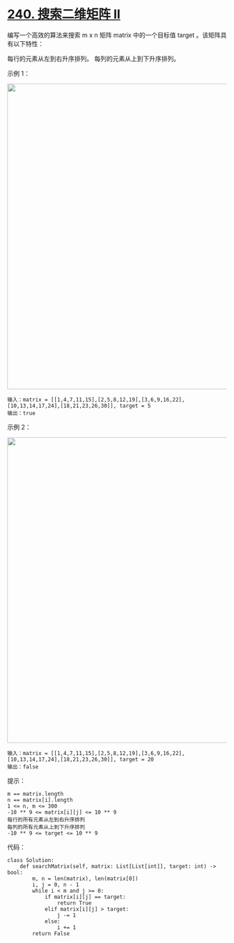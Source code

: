 # [240. 搜索二维矩阵 II](https://leetcode-cn.com/problems/search-a-2d-matrix-ii/)

编写一个高效的算法来搜索 m x n 矩阵 matrix 中的一个目标值 target 。该矩阵具有以下特性：

每行的元素从左到右升序排列。
每列的元素从上到下升序排列。
 

示例 1：

<img src="https://assets.leetcode-cn.com/aliyun-lc-upload/uploads/2020/11/25/searchgrid2.jpg" width="700" />

```
输入：matrix = [[1,4,7,11,15],[2,5,8,12,19],[3,6,9,16,22],[10,13,14,17,24],[18,21,23,26,30]], target = 5
输出：true
```
示例 2：

<img src="https://assets.leetcode-cn.com/aliyun-lc-upload/uploads/2020/11/25/searchgrid.jpg" width="700" />

```
输入：matrix = [[1,4,7,11,15],[2,5,8,12,19],[3,6,9,16,22],[10,13,14,17,24],[18,21,23,26,30]], target = 20
输出：false
```

提示：
```
m == matrix.length
n == matrix[i].length
1 <= n, m <= 300
-10 ** 9 <= matrix[i][j] <= 10 ** 9
每行的所有元素从左到右升序排列
每列的所有元素从上到下升序排列
-10 ** 9 <= target <= 10 ** 9
```
代码：
```python3
class Solution:
    def searchMatrix(self, matrix: List[List[int]], target: int) -> bool:
        m, n = len(matrix), len(matrix[0])
        i, j = 0, n - 1
        while i < m and j >= 0:
            if matrix[i][j] == target:
                return True
            elif matrix[i][j] > target:
                j -= 1
            else:
                i += 1
        return False
```